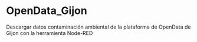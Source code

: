 # OpenData_Gijon
Descargar datos contaminación ambiental de la plataforma de OpenData de Gijon con la herramienta Node-RED

